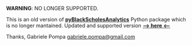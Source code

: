 **WARNING**: NO LONGER SUPPORTED.

This is an old version of [**pyBlackScholesAnalytics**](https://github.com/gabrielepompa88/pyBlackScholesAnalytics) Python package
which is no longer mantained. Updated and supported version [**--> here <--**](https://github.com/gabrielepompa88/pyBlackScholesAnalytics)

Thanks,
Gabriele Pompa
gabriele.pompa@gmail.com